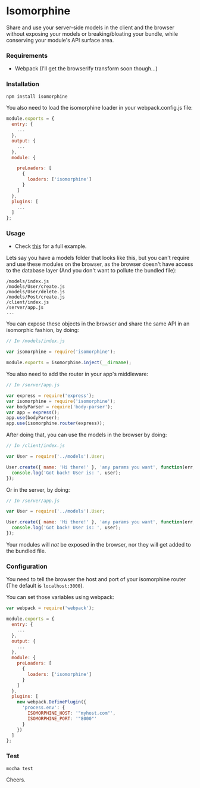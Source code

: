 # Isomorphine

Share and use your server-side models in the client and the browser without exposing
your models or breaking/bloating your bundle, while conserving your module's API surface area.

### Requirements
- Webpack (I'll get the browserify transform soon though...)

### Installation

```bash
npm install isomorphine
```

You also need to load the isomorphine loader in your webpack.config.js file:

```js
module.exports = {
  entry: {
    ...
  },
  output: {
    ...
  },
  module: {

    preLoaders: [
      {
        loaders: ['isomorphine']
      }
    ]
  },
  plugins: [
    ...
  ]
};
```


### Usage

* Check [this](https://github.com/d-oliveros/isomorphine/tree/master/examples/basic) for a full example.

Lets say you have a models folder that looks like this, but you can't require and
use these modules on the browser, as the browser doesn't have access to the database
layer (And you don't want to pollute the bundled file):

```
/models/index.js
/models/User/create.js
/models/User/delete.js
/models/Post/create.js
/client/index.js
/server/app.js
...
```

You can expose these objects in the browser and share the same API in an
isomorphic fashion, by doing:


```js
// In /models/index.js

var isomorphine = require('isomorphine');

module.exports = isomorphine.inject(__dirname);
```

You also need to add the router in your app's middleware:

```js
// In /server/app.js

var express = require('express');
var isomorphine = require('isomorphine');
var bodyParser = require('body-parser');
var app = express();
app.use(bodyParser);
app.use(isomorphine.router(express));
```

After doing that, you can use the models in the browser by doing:
```js
// In /client/index.js

var User = require('../models').User;

User.create({ name: 'Hi there!' }, 'any params you want', function(err, user, anotherFetchedServersideVal) {
  console.log('Got back! User is: ', user);
});
```

Or in the server, by doing:
```js
// In /server/app.js

var User = require('../models').User;

User.create({ name: 'Hi there!' }, 'any params you want', function(err, user, anotherFetchedServersideVal) {
  console.log('Got back! User is: ', user);
});
```

Your modules will _not_ be exposed in the browser, nor they will get added to the bundled file.


### Configuration

You need to tell the browser the host and port of your isomorphine router (The default is `localhost:3000`).

You can set those variables using webpack:

```js
var webpack = require('webpack');

module.exports = {
  entry: {
    ...
  },
  output: {
    ...
  },
  module: {
    preLoaders: [
      {
        loaders: ['isomorphine']
      }
    ]
  },
  plugins: [
    new webpack.DefinePlugin({
      'process.env': {
        ISOMORPHINE_HOST: '"myhost.com"',
        ISOMORPHINE_PORT: '"8000"'
      }
    })
  ]
};
```


### Test

```bash
mocha test
```

Cheers.
